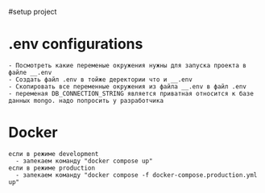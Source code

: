 #setup project
  # .env configurations
    - Посмотреть какие переменые окружения нужны для запуска проекта в файле __.env
    - Создать файл .env в тойже деректории что и __.env
    - Скопировать все переменные окружения из файла __.env в файл .env
    - переменая DB_CONNECTION_STRING является приватная относится к базе данных mongo. надо попросить у разработчика
  # Docker
    если в режиме development 
      - запекаем команду "docker compose up"
    если в режиме production 
      - запекаем команду "docker compose -f docker-compose.production.yml up"
